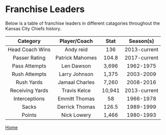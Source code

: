 # Franchise Leaders

Below is a table of franchise leaders in different catagories throughout the Kansas City Chiefs history.

| Category | Player/Coach | Stat | Season(s) |
| :----: | :----: | :----: | :----: |
| Head Coach Wins | Andy reid | 136 | 2013-current |
| Passer Rating | Patrick Mahomes | 104.8 | 2017-current |
| Pass Attempts | Len Dawson | 3,696 | 1962-1975 |
| Rush Attempts | Larry Johnson | 1,375 | 2003-2009 |
| Rush Yards | Jamaal Charles | 7,260 | 2008-2016 |
| Receiving Yards | Travis Kelce | 10,941 | 2013-current |
| Interceptions | Emmitt Thomas | 58 | 1966-1978 |
| Sacks | Derrick Thomas | 126.5 | 1989-1999 |
| Points | Nick Lowery | 1,466 | 1980-1993 |

[Home](https://github.com/grant-trent/MarkdownChallenge#readme)